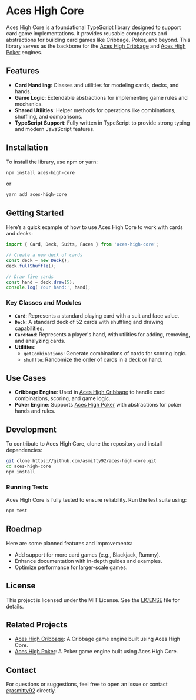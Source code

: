 # Aces High Core

Aces High Core is a foundational TypeScript library designed to support card game implementations. It provides reusable components and abstractions for building card games like Cribbage, Poker, and beyond. This library serves as the backbone for the [Aces High Cribbage](https://github.com/asmitty92/aces-high-cribbage) and [Aces High Poker](https://github.com/asmitty92/aces-high-poker) engines.

## Features

- **Card Handling**: Classes and utilities for modeling cards, decks, and hands.
- **Game Logic**: Extendable abstractions for implementing game rules and mechanics.
- **Shared Utilities**: Helper methods for operations like combinations, shuffling, and comparisons.
- **TypeScript Support**: Fully written in TypeScript to provide strong typing and modern JavaScript features.

## Installation

To install the library, use npm or yarn:

```bash
npm install aces-high-core
```

or

```bash
yarn add aces-high-core
```

## Getting Started

Here’s a quick example of how to use Aces High Core to work with cards and decks:

```typescript
import { Card, Deck, Suits, Faces } from 'aces-high-core';

// Create a new deck of cards
const deck = new Deck();
deck.fullShuffle();

// Draw five cards
const hand = deck.draw(5);
console.log('Your hand:', hand);
```

### Key Classes and Modules

- **`Card`**: Represents a standard playing card with a suit and face value.
- **`Deck`**: A standard deck of 52 cards with shuffling and drawing capabilities.
- **`CardHand`**: Represents a player's hand, with utilities for adding, removing, and analyzing cards.
- **Utilities**:
  - `getCombinations`: Generate combinations of cards for scoring logic.
  - `shuffle`: Randomize the order of cards in a deck or hand.

## Use Cases

- **Cribbage Engine**: Used in [Aces High Cribbage](https://github.com/asmitty92/aces-high-cribbage) to handle card combinations, scoring, and game logic.
- **Poker Engine**: Supports [Aces High Poker](https://github.com/asmitty92/aces-high-poker) with abstractions for poker hands and rules.

## Development

To contribute to Aces High Core, clone the repository and install dependencies:

```bash
git clone https://github.com/asmitty92/aces-high-core.git
cd aces-high-core
npm install
```

### Running Tests

Aces High Core is fully tested to ensure reliability. Run the test suite using:

```bash
npm test
```

## Roadmap

Here are some planned features and improvements:

- Add support for more card games (e.g., Blackjack, Rummy).
- Enhance documentation with in-depth guides and examples.
- Optimize performance for larger-scale games.

## License

This project is licensed under the MIT License. See the [LICENSE](LICENSE) file for details.

## Related Projects

- [Aces High Cribbage](https://github.com/asmitty92/aces-high-cribbage): A Cribbage game engine built using Aces High Core.
- [Aces High Poker](https://github.com/asmitty92/aces-high-poker): A Poker game engine built using Aces High Core.

## Contact

For questions or suggestions, feel free to open an issue or contact [@asmitty92](https://github.com/asmitty92) directly.
